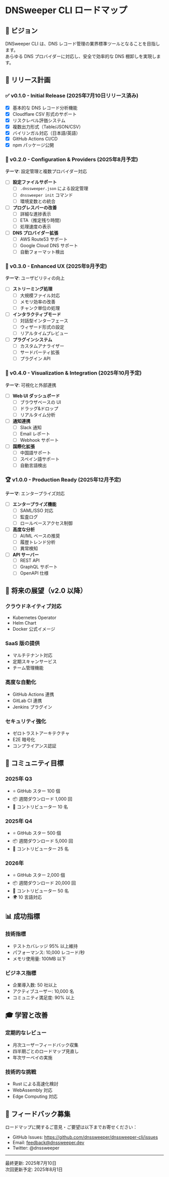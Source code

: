 # DNSweeper CLI ロードマップ

## 🎯 ビジョン
DNSweeper CLI は、DNS レコード管理の業界標準ツールとなることを目指します。  
あらゆる DNS プロバイダーに対応し、安全で効率的な DNS 棚卸しを実現します。

## 📅 リリース計画

### ✅ v0.1.0 - Initial Release (2025年7月10日リリース済み)
- [x] 基本的な DNS レコード分析機能
- [x] Cloudflare CSV 形式のサポート
- [x] リスクレベル評価システム
- [x] 複数出力形式（Table/JSON/CSV）
- [x] バイリンガル対応（日本語/英語）
- [x] GitHub Actions CI/CD
- [x] npm パッケージ公開

### 🚧 v0.2.0 - Configuration & Providers (2025年8月予定)
**テーマ**: 設定管理と複数プロバイダー対応

- [ ] **設定ファイルサポート**
  - [ ] `.dnssweeper.json` による設定管理
  - [ ] `dnssweeper init` コマンド
  - [ ] 環境変数との統合

- [ ] **プログレスバーの改善**
  - [ ] 詳細な進捗表示
  - [ ] ETA（推定残り時間）
  - [ ] 処理速度の表示

- [ ] **DNS プロバイダー拡張**
  - [ ] AWS Route53 サポート
  - [ ] Google Cloud DNS サポート
  - [ ] 自動フォーマット検出

### 🎯 v0.3.0 - Enhanced UX (2025年9月予定)
**テーマ**: ユーザビリティの向上

- [ ] **ストリーミング処理**
  - [ ] 大規模ファイル対応
  - [ ] メモリ効率の改善
  - [ ] チャンク単位の処理

- [ ] **インタラクティブモード**
  - [ ] 対話型インターフェース
  - [ ] ウィザード形式の設定
  - [ ] リアルタイムプレビュー

- [ ] **プラグインシステム**
  - [ ] カスタムアナライザー
  - [ ] サードパーティ拡張
  - [ ] プラグイン API

### 🌟 v0.4.0 - Visualization & Integration (2025年10月予定)
**テーマ**: 可視化と外部連携

- [ ] **Web UI ダッシュボード**
  - [ ] ブラウザベースの UI
  - [ ] ドラッグ&ドロップ
  - [ ] リアルタイム分析

- [ ] **通知連携**
  - [ ] Slack 通知
  - [ ] Email レポート
  - [ ] Webhook サポート

- [ ] **国際化拡張**
  - [ ] 中国語サポート
  - [ ] スペイン語サポート
  - [ ] 自動言語検出

### 🏆 v1.0.0 - Production Ready (2025年12月予定)
**テーマ**: エンタープライズ対応

- [ ] **エンタープライズ機能**
  - [ ] SAML/SSO 対応
  - [ ] 監査ログ
  - [ ] ロールベースアクセス制御

- [ ] **高度な分析**
  - [ ] AI/ML ベースの推奨
  - [ ] 履歴トレンド分析
  - [ ] 異常検知

- [ ] **API サーバー**
  - [ ] REST API
  - [ ] GraphQL サポート
  - [ ] OpenAPI 仕様

## 🔮 将来の展望（v2.0 以降）

### クラウドネイティブ対応
- Kubernetes Operator
- Helm Chart
- Docker 公式イメージ

### SaaS 版の提供
- マルチテナント対応
- 定期スキャンサービス
- チーム管理機能

### 高度な自動化
- GitHub Actions 連携
- GitLab CI 連携
- Jenkins プラグイン

### セキュリティ強化
- ゼロトラストアーキテクチャ
- E2E 暗号化
- コンプライアンス認証

## 🤝 コミュニティ目標

### 2025年 Q3
- ⭐ GitHub スター 100 個
- 📦 週間ダウンロード 1,000 回
- 👥 コントリビューター 10 名

### 2025年 Q4
- ⭐ GitHub スター 500 個
- 📦 週間ダウンロード 5,000 回
- 👥 コントリビューター 25 名

### 2026年
- ⭐ GitHub スター 2,000 個
- 📦 週間ダウンロード 20,000 回
- 👥 コントリビューター 50 名
- 🌍 10 言語対応

## 📊 成功指標

### 技術指標
- テストカバレッジ 95% 以上維持
- パフォーマンス: 10,000 レコード/秒
- メモリ使用量: 100MB 以下

### ビジネス指標
- 企業導入数: 50 社以上
- アクティブユーザー: 10,000 名
- コミュニティ満足度: 90% 以上

## 🎓 学習と改善

### 定期的なレビュー
- 月次ユーザーフィードバック収集
- 四半期ごとのロードマップ見直し
- 年次サーベイの実施

### 技術的な挑戦
- Rust による高速化検討
- WebAssembly 対応
- Edge Computing 対応

## 💬 フィードバック募集

ロードマップに関するご意見・ご要望は以下までお寄せください：
- GitHub Issues: https://github.com/dnssweeper/dnssweeper-cli/issues
- Email: feedback@dnssweeper.dev
- Twitter: @dnssweeper

---

最終更新: 2025年7月10日  
次回更新予定: 2025年8月1日